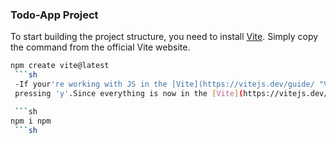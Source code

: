 ### Todo-App Project

To start building the project structure, you need to install  [Vite](https://vitejs.dev/guide/ "Vite"). Simply copy the command from the official Vite website.
```sh
npm create vite@latest
 ```sh
 -If your're working with JS in the [Vite](https://vitejs.dev/guide/ "Vite") environment, after loading ,you'll be prompted to continue by
 pressing 'y'.Since everything is now in the [Vite](https://vitejs.dev/guide/ "Vite") environment,you need to install the [npm](https://www.npmjs.com/package/npm "Vite")

 ```sh
npm i npm
 ```sh
 